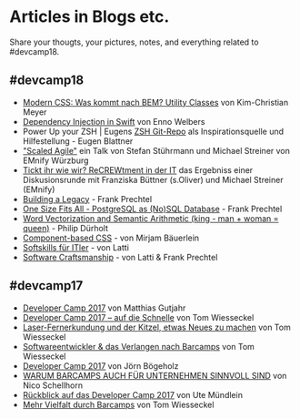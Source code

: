 
# Articles in Blogs etc.

Share your thougts, your pictures, notes, and everything related to #devcamp18.

## #devcamp18

* [Modern CSS: Was kommt nach BEM? Utility Classes](https://share.palasthotel.de/devcamp18/was-kommt-nach-bem-utility-classes/) von Kim-Christian Meyer
* [Dependency Injection in Swift](https://share.palasthotel.de/devcamp18/di-in-swift.pdf) von Enno Welbers
* Power Up your ZSH | Eugens [ZSH Git-Repo](https://github.com/blanorama/.zprezto) als Inspirationsquelle und Hilfestellung - Eugen Blattner
* ["Scaled Agile"](https://docs.google.com/presentation/d/1EEDZrRKDOon9T3C3_Fvay7B9qhAbYEoEnBRwrrtPNwk/edit?usp=sharing) ein Talk von Stefan Stührmann und Michael Streiner von EMnify Würzburg
* [Tickt ihr wie wir? ReCREWtment in der IT](http://mrst.github.io/TicktIhrWieWirDiscussion.html) das Ergebniss einer Diskusionsrunde mit Franziska Büttner (s.Oliver) und Michael Streiner (EMnify)
* [Building a Legacy](https://www.prechtel.eu/talks/building-a-legacy/) - Frank Prechtel
* [One Size Fits All - PostgreSQL as (No)SQL Database](https://www.prechtel.eu/talks/one-size-fits-all/) - Frank Prechtel
* [Word Vectorization and Semantic Arithmetic (king - man + woman = queen)](https://github.com/Philipduerholt/word2vec_session) - Philip Dürholt
* [Component-based CSS](http://slides.com/programmiri/component-based-css-1/fullscreen) - von Mirjam Bäuerlein
* [Softskills für ITler](https://github.com/LattiNbg/SoftSkills) - von Latti
* [Software Craftsmanship](https://github.com/LattiNbg/SoftwareCraftsmanship) - von Latti & Frank Prechtel

## #devcamp17

* [Developer Camp 2017](https://blog.sperrobjekt.de/content/1000500-Developer-Camp-2017.html) von Matthias Gutjahr
* [Developer Camp 2017 – auf die Schnelle](https://developercamp.io/blog/developer-camp-2017-github-533.html?utm_source=github&utm_medium=social) von Tom Wiesseckel
* [Laser-Fernerkundung und der Kitzel, etwas Neues zu machen](https://developercamp.io/blog/laser-fernerkundung-569.html?utm_source=github&utm_medium=social) von Tom Wiesseckel
* [Softwareentwickler & das Verlangen nach Barcamps](https://developercamp.io/blog/softwareentwickler-barcamps-580.html?utm_source=github&utm_medium=social) von Tom Wiesseckel
* [Developer Camp 2017](https://creatronix.de/2017/05/19/developer-camp-2017-part-1/) von Jörn Bögeholz
* [WARUM BARCAMPS AUCH FÜR UNTERNEHMEN SINNVOLL SIND](http://www.senics.de/warum-barcamps-auch-fuer-unternehmen-sinnvoll-sind/) von Nico Schellhorn
* [Rückblick auf das Developer Camp 2017](https://developercamp.io/blog/rueckblick-developer-camp-2017-611.html) von Ute Mündlein
* [Mehr Vielfalt durch Barcamps](https://developercamp.io/blog/barcamp-vielfalt-695.html?utm_source=github&utm_medium=social) von Tom Wiesseckel
